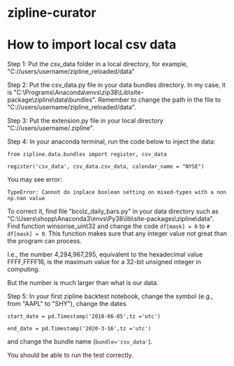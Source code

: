 # zipline-curator
# How to import local csv data

Step 1: Put the csv_data folder in a local directory, for example, "C://users/username/zipline_reloaded/data"

Step 2: Put the csv_data.py file in your data bundles directory. In my case, it is "C:\Programs\Anaconda\envs\zip38\Lib\site-package\zipline\data\bundles". Remember to change the path in the file to "C://users/username/zipline_reloaded/data".

Step 3: Put the extension.py file in your local directory "C://users/username/.zipline".

Step 4: In your anaconda terminal, run the code below to inject the data:

```
from zipline.data.bundles import register, csv_data

register('csv_data', csv_data.csv_data, calendar_name = "NYSE")
```

You may see error: 

`TypeError: Cannot do inplace boolean setting on mixed-types with a non np.nan value`

To correct it, find file "bcolz_daily_bars.py" in your data directory such as "C:\Users\shopp\Anaconda3\envs\Py38\lib\site-packages\zipline\data\". Find function  winsorise_uint32 and change the code  `df[mask] = 0` to `# df[mask] = 0`. This function makes sure that any integer value not great than the program can process.

I.e., the number 4,294,967,295, equivalent to the hexadecimal value FFFF,FFFF16, is the maximum value for a 32-bit unsigned integer in computing.

But the number is much larger than what is our data.

Step 5: In your first zipline backtest notebook, change the symbol (e.g., from "AAPL" to "SHY"), change the dates
```# Set start and end date
start_date = pd.Timestamp('2018-06-05',tz ='utc')

end_date = pd.Timestamp('2020-3-16',tz ='utc')
```
and change the bundle name (`bundle='csv_data'`). 

You should be able to run the test correctly.
